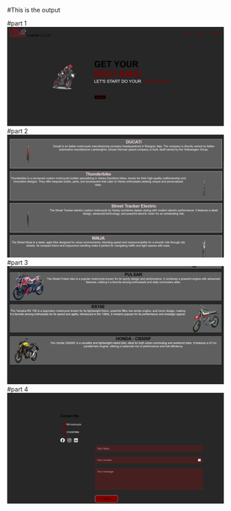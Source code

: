 #This is the output

#part 1
![alt text](output1.png)
#part 2
![alt text](output2.png)
#part 3
![alt text](output3.png)
#part 4
![alt text](output4.png)
